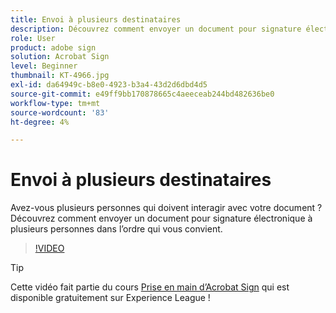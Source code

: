 ```yaml
---
title: Envoi à plusieurs destinataires
description: Découvrez comment envoyer un document pour signature électronique à plusieurs personnes dans l’ordre qui vous convient
role: User
product: adobe sign
solution: Acrobat Sign
level: Beginner
thumbnail: KT-4966.jpg
exl-id: da64949c-b8e0-4923-b3a4-43d2d6dbd4d5
source-git-commit: e49ff9bb170878665c4aeeceab244bd482636be0
workflow-type: tm+mt
source-wordcount: '83'
ht-degree: 4%

---
```


# Envoi à plusieurs destinataires

Avez-vous plusieurs personnes qui doivent interagir avec votre document ? Découvrez comment envoyer un document pour signature électronique à plusieurs personnes dans l’ordre qui vous convient.

>[!VIDEO](https://video.tv.adobe.com/v/341296?hidetitle=true)

>[!TIP]
>
>Cette vidéo fait partie du cours [Prise en main d’Acrobat Sign](https://experienceleague.adobe.com/?recommended=Sign-U-1-2020.1) qui est disponible gratuitement sur Experience League !
